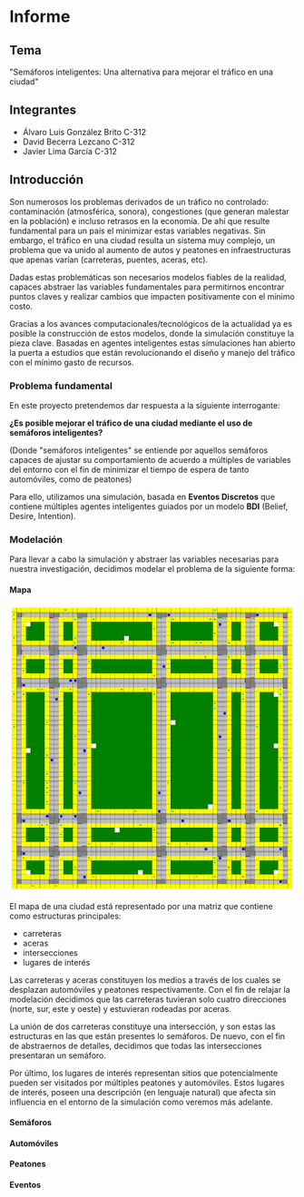 # Informe

## Tema

"Semáforos inteligentes: Una alternativa para mejorar el tráfico en una ciudad"

## Integrantes

- Álvaro Luis González Brito C-312
- David Becerra Lezcano C-312
- Javier Lima García C-312

## Introducción

Son numerosos los problemas derivados de un tráfico no controlado: contaminación (atmosférica, sonora), congestiones (que generan malestar en la población) e incluso retrasos en la economía. De ahí que resulte fundamental para un país el minimizar estas variables negativas. Sin embargo, el tráfico en una ciudad resulta un sistema muy complejo, un problema que va unido al aumento de autos y peatones en infraestructuras que apenas varían (carreteras, puentes, aceras, etc). 

Dadas estas problemáticas son necesarios modelos fiables de la realidad, capaces abstraer las variables fundamentales para permitirnos encontrar puntos claves y realizar cambios que impacten positivamente con el mínimo costo.

Gracias a los avances computacionales/tecnológicos de la actualidad ya es posible la construcción de estos modelos, donde la simulación constituye la pieza clave. Basadas en agentes inteligentes estas simulaciones han abierto la puerta a estudios que están revolucionando el diseño y manejo del tráfico con el mínimo gasto de recursos.

### Problema fundamental

En este proyecto pretendemos dar respuesta a la siguiente interrogante:

**¿Es posible mejorar el tráfico de una ciudad mediante el uso de semáforos inteligentes?**

(Donde "semáforos inteligentes" se entiende por aquellos semáforos capaces de ajustar su comportamiento de acuerdo a múltiples de variables del entorno con el fin de minimizar el tiempo de espera de tanto automóviles, como de peatones)

Para ello, utilizamos una simulación, basada en **Eventos Discretos** que contiene múltiples agentes inteligentes guiados por un modelo **BDI** (Belief, Desire, Intention).

### Modelación

Para llevar a cabo la simulación y abstraer las variables necesarias para nuestra investigación, decidimos modelar el problema de la siguiente forma:

#### Mapa

![](./images/map.png)

El mapa de una ciudad está representado por una matriz que contiene como estructuras principales:

- carreteras
- aceras
- intersecciones
- lugares de interés

Las carreteras y aceras constituyen los medios a través de los cuales se desplazan automóviles y peatones respectivamente. Con el fin de relajar la modelación decidimos que las carreteras tuvieran solo cuatro direcciones (norte, sur, este y oeste) y estuvieran rodeadas por aceras.

La unión de dos carreteras constituye una intersección, y son estas las estructuras en las que están presentes lo semáforos. De nuevo, con el fin de abstraernos de detalles, decidimos que todas las intersecciones presentaran un semáforo.

Por último, los lugares de interés representan sitios que potencialmente pueden ser visitados por múltiples peatones y automóviles. Estos lugares de interés, poseen una descripción (en lenguaje natural) que afecta sin influencia en el entorno de la simulación como veremos más adelante.

#### Semáforos

#### Automóviles

#### Peatones

#### Eventos